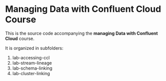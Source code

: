 # Managing Data with Confluent Cloud Course

This is the source code accompanying the **managing Data with Confluent Cloud** course.

It is organized in subfolders:

  1. lab-accessing-ccl
  2. lab-stream-lineage
  3. lab-schema-linking
  4. lab-cluster-linking
